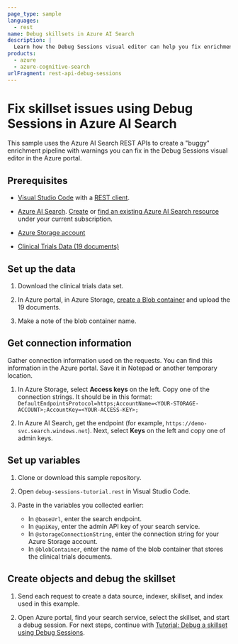 ```yaml
---
page_type: sample
languages:
  - rest
name: Debug skillsets in Azure AI Search
description: |
  Learn how the Debug Sessions visual editor can help you fix enrichment pipeline issues in Azure AI Search. This collection creates a skillset with invalid fields and missing data, easily fixed in a debug session.
products:
  - azure
  - azure-cognitive-search
urlFragment: rest-api-debug-sessions
---
```


# Fix skillset issues using Debug Sessions in Azure AI Search 

This sample uses the Azure AI Search REST APIs to create a "buggy" enrichment pipeline with warnings you can fix in the Debug Sessions visual editor in the Azure portal.

## Prerequisites

+ [Visual Studio Code](https://code.visualstudio.com/download) with a [REST client](https://marketplace.visualstudio.com/items?itemName=humao.rest-client).

+ [Azure AI Search](https://learn.microsoft.com/azure/search/). [Create](https://learn.microsoft.com//azure/search/search-create-service-portal) or [find an existing Azure AI Search resource](https://portal.azure.com/#blade/HubsExtension/BrowseResourceBlade/resourceType/Microsoft.Search%2FsearchServices) under your current subscription.

+ [Azure Storage account](https://docs.microsoft.com/azure/storage/common/storage-account-create?tabs=azure-portal)

+ [Clinical Trials Data (19 documents)](https://github.com/Azure-Samples/azure-search-sample-data/tree/master/clinical-trials-pdf-19)

## Set up the data

1. Download the clinical trials data set.

1. In Azure portal, in Azure Storage, [create a Blob container](https://docs.microsoft.com/azure/storage/blobs/storage-quickstart-blobs-portal) and upload the 19 documents.

1. Make a note of the blob container name.

## Get connection information

Gather connection information used on the requests. You can find this information in the Azure portal. Save it in Notepad or another temporary location.

1. In Azure Storage, select **Access keys** on the left. Copy one of the connection strings. It should be in this format: `DefaultEndpointsProtocol=https;AccountName=<YOUR-STORAGE-ACCOUNT>;AccountKey=<YOUR-ACCESS-KEY>;`

1. In Azure AI Search, get the endpoint (for example, `https://demo-svc.search.windows.net`). Next, select **Keys** on the left and copy one of admin keys.

## Set up variables

1. Clone or download this sample repository.

1. Open `debug-sessions-tutorial.rest` in Visual Studio Code.

1. Paste in the variables you collected earlier:

   + In `@baseUrl`, enter the search endpoint.
   + In `@apiKey`, enter the admin API key of your search service.
   + In `@storageConnectionString`, enter the connection string for your Azure Storage account.
   + In `@blobContainer`, enter the name of the blob container that stores the clinical trials documents.

## Create objects and debug the skillset

1. Send each request to create a data source, indexer, skillset, and index used in this example.

1. Open Azure portal, find your search service, select the skillset, and start a debug session. For next steps, continue with [Tutorial: Debug a skillset using Debug Sessions](https://learn.microsoft.com/azure/search/cognitive-search-tutorial-debug-sessions).
